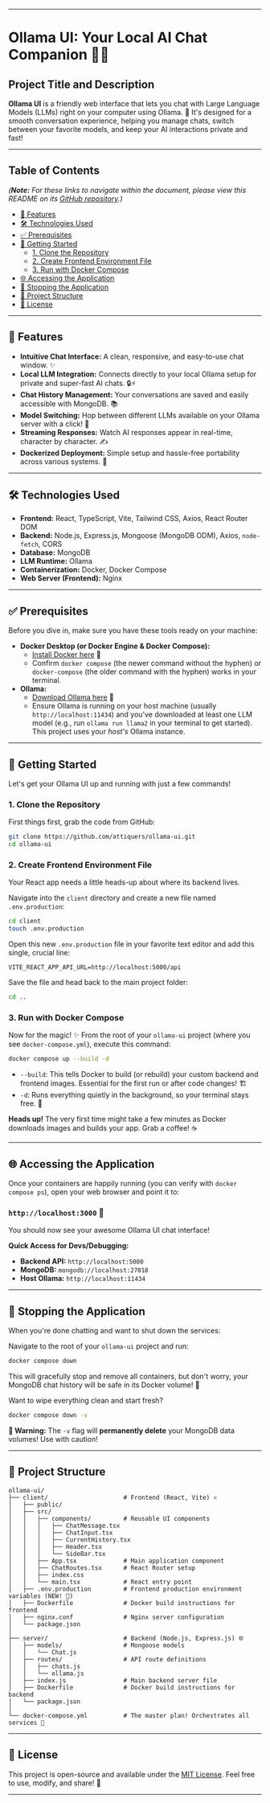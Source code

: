 
-----

# Ollama UI: Your Local AI Chat Companion 🤖💬

## Project Title and Description

**Ollama UI** is a friendly web interface that lets you chat with Large Language Models (LLMs) right on your computer using Ollama. 🚀 It's designed for a smooth conversation experience, helping you manage chats, switch between your favorite models, and keep your AI interactions private and fast\!

-----

## Table of Contents

*(**Note:** For these links to navigate within the document, please view this README on its [GitHub repository](https://github.com/attiquers/ollama-ui).)*

  * [🌟 Features](#features)
  * [🛠️ Technologies Used](#technologies-used)
  * [✅ Prerequisites](#prerequisites)
  * [🚀 Getting Started](#getting-started)
      * [1. Clone the Repository](#1-clone-the-repository)
      * [2. Create Frontend Environment File](#2-create-frontend-environment-file)
      * [3. Run with Docker Compose](#3-run-with-docker-compose)
  * [🌐 Accessing the Application](#accessing-the-application)
  * [🛑 Stopping the Application](#stopping-the-application)
  * [📂 Project Structure](#project-structure)
  * [📜 License](#license)

-----

## 🌟 Features

  * **Intuitive Chat Interface:** A clean, responsive, and easy-to-use chat window. ✨
  * **Local LLM Integration:** Connects directly to your local Ollama setup for private and super-fast AI chats. 🔒⚡
  * **Chat History Management:** Your conversations are saved and easily accessible with MongoDB. 📚
  * **Model Switching:** Hop between different LLMs available on your Ollama server with a click\! 🔄
  * **Streaming Responses:** Watch AI responses appear in real-time, character by character. ✍️
  * **Dockerized Deployment:** Simple setup and hassle-free portability across various systems. 🐳

-----

## 🛠️ Technologies Used

  * **Frontend:** React, TypeScript, Vite, Tailwind CSS, Axios, React Router DOM
  * **Backend:** Node.js, Express.js, Mongoose (MongoDB ODM), Axios, `node-fetch`, CORS
  * **Database:** MongoDB
  * **LLM Runtime:** Ollama
  * **Containerization:** Docker, Docker Compose
  * **Web Server (Frontend):** Nginx

-----

## ✅ Prerequisites

Before you dive in, make sure you have these tools ready on your machine:

  * **Docker Desktop (or Docker Engine & Docker Compose):**
      * [Install Docker here](https://docs.docker.com/get-docker/) 🐳
      * Confirm `docker compose` (the newer command without the hyphen) or `docker-compose` (the older command with the hyphen) works in your terminal.
  * **Ollama:**
      * [Download Ollama here](https://ollama.com/download) 🧠
      * Ensure Ollama is running on your host machine (usually `http://localhost:11434`) and you've downloaded at least one LLM model (e.g., run `ollama run llama2` in your terminal to get started). This project uses your *host's* Ollama instance.

-----

## 🚀 Getting Started

Let's get your Ollama UI up and running with just a few commands\!

### 1\. Clone the Repository

First things first, grab the code from GitHub:

```bash
git clone https://github.com/attiquers/ollama-ui.git
cd ollama-ui
```

### 2\. Create Frontend Environment File

Your React app needs a little heads-up about where its backend lives.

Navigate into the `client` directory and create a new file named `.env.production`:

```bash
cd client
touch .env.production
```

Open this new `.env.production` file in your favorite text editor and add this single, crucial line:

```
VITE_REACT_APP_API_URL=http://localhost:5000/api
```

Save the file and head back to the main project folder:

```bash
cd ..
```

### 3\. Run with Docker Compose

Now for the magic\! ✨ From the root of your `ollama-ui` project (where you see `docker-compose.yml`), execute this command:

```bash
docker compose up --build -d
```

  * `--build`: This tells Docker to build (or rebuild) your custom backend and frontend images. Essential for the first run or after code changes\! 🏗️
  * `-d`: Runs everything quietly in the background, so your terminal stays free. 🤫

**Heads up\!** The very first time might take a few minutes as Docker downloads images and builds your app. Grab a coffee\! ☕

-----

## 🌐 Accessing the Application

Once your containers are happily running (you can verify with `docker compose ps`), open your web browser and point it to:

### **`http://localhost:3000`** 🎉

You should now see your awesome Ollama UI chat interface\!

**Quick Access for Devs/Debugging:**

  * **Backend API:** `http://localhost:5000`
  * **MongoDB:** `mongodb://localhost:27018`
  * **Host Ollama:** `http://localhost:11434`

-----

## 🛑 Stopping the Application

When you're done chatting and want to shut down the services:

Navigate to the root of your `ollama-ui` project and run:

```bash
docker compose down
```

This will gracefully stop and remove all containers, but don't worry, your MongoDB chat history will be safe in its Docker volume\! 💾

Want to wipe everything clean and start fresh?

```bash
docker compose down -v
```

**🚨 Warning:** The `-v` flag will **permanently delete** your MongoDB data volumes\! Use with caution\!

-----

## 📂 Project Structure

```
ollama-ui/
├── client/                     # Frontend (React, Vite) ⚛️
│   ├── public/
│   ├── src/
│   │   ├── components/         # Reusable UI components
│   │   │   ├── ChatMessage.tsx
│   │   │   ├── ChatInput.tsx
│   │   │   ├── CurrentHistory.tsx
│   │   │   ├── Header.tsx
│   │   │   └── SideBar.tsx
│   │   ├── App.tsx             # Main application component
│   │   ├── ChatRoutes.tsx      # React Router setup
│   │   ├── index.css
│   │   └── main.tsx            # React entry point
│   ├── .env.production         # Frontend production environment variables (NEW! 📄)
│   ├── Dockerfile              # Docker build instructions for frontend
│   ├── nginx.conf              # Nginx server configuration
│   └── package.json
│
├── server/                     # Backend (Node.js, Express.js) 🌐
│   ├── models/                 # Mongoose models
│   │   └── Chat.js
│   ├── routes/                 # API route definitions
│   │   ├── chats.js
│   │   └── ollama.js
│   ├── index.js                # Main backend server file
│   ├── Dockerfile              # Docker build instructions for backend
│   └── package.json
│
└── docker-compose.yml          # The master plan! Orchestrates all services 🚢
```

-----

## 📜 License

This project is open-source and available under the [MIT License](https://opensource.org/licenses/MIT). Feel free to use, modify, and share\! 🤝

-----